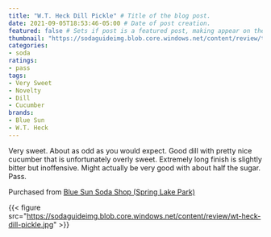 ```yaml
---
title: "W.T. Heck Dill Pickle" # Title of the blog post.
date: 2021-09-05T18:53:46-05:00 # Date of post creation.
featured: false # Sets if post is a featured post, making appear on the home page side bar.
thumbnail: "https://sodaguideimg.blob.core.windows.net/content/review/thumbs/wt-heck-dill-pickle.jpg" # Sets thumbnail image appearing inside card on homepage.
categories:
- soda
ratings:
- pass
tags:
- Very Sweet
- Novelty
- Dill
- Cucumber
brands:
- Blue Sun
- W.T. Heck
---
```


Very sweet. About as odd as you would expect. Good dill with pretty nice cucumber that is unfortunately overly sweet. Extremely long finish is slightly bitter but inoffensive. Might actually be very good with about half the sugar. Pass.

Purchased from [Blue Sun Soda Shop (Spring Lake Park)](https://bluesunsodashop.com/)

{{< figure src="https://sodaguideimg.blob.core.windows.net/content/review/wt-heck-dill-pickle.jpg" >}}
